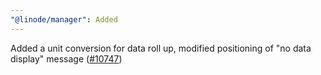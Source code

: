 ```yaml
---
"@linode/manager": Added
---
```


Added a unit conversion for data roll up, modified positioning of "no data display" message ([#10747](https://github.com/linode/manager/pull/10747))
